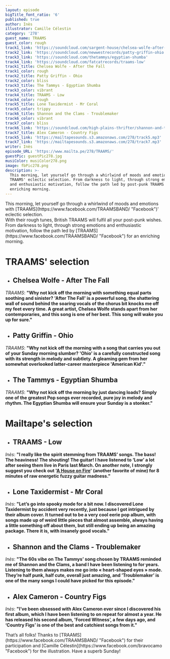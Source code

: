 ```yaml
---
layout: episode
bigTitle_font_ratio: '6'
published: true
author: Inès
illustrator: Camille Célestin
category: '278'
guest_name: TRAAMS
guest_color: rough
track1_link: 'https://soundcloud.com/sargent-house/chelsea-wolfe-after-the-fall'
track2_link: 'https://soundcloud.com/newwestrecords/patty-griffin-ohio'
track3_link: 'https://soundcloud.com/thetammys/egyptian-shumba'
track4_link: 'https://soundcloud.com/fatcatrecords/traams-low'
track1_title: Chelsea Wolfe - After the Fall
track1_color: rough
track2_title: Patty Griffin - Ohio
track2_color: bliss
track3_title: The Tammys - Egyptian Shumba
track3_color: vibrant
track4_title: TRAAMS - Low
track4_color: rough
track5_title: Lone Taxidermist - Mr Coral
track5_color: trippy
track6_title: Shannon and the Clams - Troublemaker
track6_color: vibrant
track7_color: bliss
track6_link: 'https://soundcloud.com/high-plains-thrifter/shannon-and-the-clams-troublemaker'
track7_title: Alex Cameron - Country Figs
track5_link: 'https://mailtapesounds.s3.amazonaws.com/278/track5.mp3'
track7_link: 'https://mailtapesounds.s3.amazonaws.com/278/track7.mp3'
writer: Inès
episode_URL: 'https://www.mailta.pe/278/TRAAMS/'
guestPic: guestPic278.jpg
musiColor: musiColor278.png
image: fbPic278.png
description: >-
  This morning, let yourself go through a whirlwind of moods and emotions with
  TRAAMS' eclectic selection. From darkness to light, through strong emotions
  and enthusiastic motivation, follow the path led by post-punk TRAAMS for an
  enriching morning.
---
```

<p id="introduction">This morning, let yourself go through a whirlwind of moods and emotions with [TRAAMS](https://www.facebook.com/TRAAMSBAND/ "Facebook")' eclectic selection. 
<br>With their rough tunes, British TRAAMS will fulfil all your post-punk wishes. From darkness to light, through strong emotions and enthusiastic motivation, follow the path led by [TRAAMS](https://www.facebook.com/TRAAMSBAND/ "Facebook") for an enriching morning.</p>


# **TRAAMS' selection**

+ ## Chelsea Wolfe - After The Fall
_TRAAMS_: **"**Why not kick off the morning with something equal parts soothing and sinister? 'After The Fall' is a powerful song, the shattering wall of sound behind the soaring vocals of the chorus bit knocks me off my feet every time. A great artist, Chelsea Wolfe stands apart from her contemporaries, and this song is one of her best. This song will wake you up for sure.**"**

+ ## Patty Griffin - Ohio
_TRAAMS_: **"**Why not kick off the morning with a song that carries you out of your Sunday morning slumber? 'Ohio' is a carefully constructed song with its strength in melody and subtlety. A gleaming gem from her somewhat overlooked latter-career masterpiece 'American Kid'.**"**

+ ## The Tammys - Egyptian Shumba
_TRAAMS_: **"**Why not kick off the morning by just dancing loads? Simply one of the greatest Pop songs ever recorded, pure joy in melody and rhythm. The Egyptian Shumba will ensure your Sunday is a stonker.**"**


# Mailtape's selection

+ ## TRAAMS - Low
_Inès_: **"**I really like the spirit stemming from TRAAMS’ songs. The bass! The heaviness! The shouting! The guitar! I have listened to ‘Low’ a lot after seeing them live in Paris last March. On another note, I strongly suggest you check out '[A House on Fire](https://soundcloud.com/fatcatrecords/traams-a-house-on-fire)' (another favorite of mine) for 8 minutes of raw energetic fuzzy guitar madness.**"**  

+ ## Lone Taxidermist - Mr Coral
_Inès_: **"**Let’s go into spooky mode for a bit now. I discovered Lone Taxidermist by accident very recently, just because I got intrigued by their album cover. It turned out to be a very cool eerie pop album, with songs made up of weird little pieces that almost assemble, always having a little something off about them, but still ending up being an amazing package. There it is, with insanely good vocals.**"**

+ ## Shannon and the Clams - Troublemaker
_Inès_: **"**The 60s vibe on The Tammys’ song chosen by TRAAMS reminded me of Shannon and the Clams, a band I have been listening to for years. Listening to them always makes me go into « heart-shaped eyes » mode. They’re half punk, half cute, overall just amazing, and ’Troublemaker’ is one of the many songs I could have picked for this episode.**"**

+ ## Alex Cameron - Country Figs
_Inès_: **"**I’ve been obsessed with Alex Cameron ever since I discovered his first album, which I have been listening to on repeat for almost a year. He has released his second album, 'Forced Witness’, a few days ago, and ‘Country Figs’ is one of the best and catchiest songs from it.**"**


<p id="outroduction">That’s all folks! Thanks to [TRAAMS](https://www.facebook.com/TRAAMSBAND/ "Facebook") for their participation and [Camille Célestin](https://www.facebook.com/bravocamo "Facebook") for the illustration. Have a superb Sunday!</p>

